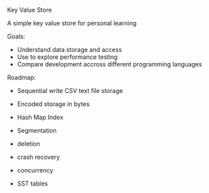 Key Value Store

A simple key value store for personal learning

Goals:
- Understand data storage and access
- Use to explore performance testing
- Compare development accross different programming languages

Roadmap:

- Sequential write CSV text file storage
- Encoded storage in bytes
- Hash Map Index
- Segmentation
- deletion
- crash recovery
- concurrency

- SST tables
